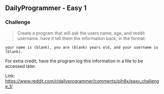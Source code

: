 DailyProgrammer - Easy 1
------------------------

### Challenge
> Create a program that will ask the users name, age, and reddit username. have it tell them the information back, in the format:
```
your name is (blank), you are (blank) years old, and your username is (blank).
```
For extra credit, have the program log this information in a file to be accessed later.

Link: https://www.reddit.com/r/dailyprogrammer/comments/pih8x/easy_challenge_1/
